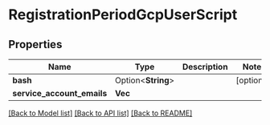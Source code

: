 # RegistrationPeriodGcpUserScript

## Properties

Name | Type | Description | Notes
------------ | ------------- | ------------- | -------------
**bash** | Option<**String**> |  | [optional]
**service_account_emails** | **Vec<String>** |  |

[[Back to Model list]](./README.md#documentation-for-models) [[Back to API list]](./README.md#documentation-for-api-endpoints) [[Back to README]](../README.md)
